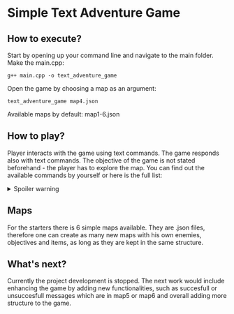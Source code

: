 # Simple Text Adventure Game

## How to execute?

Start by opening up your command line and navigate to the main folder.
Make the main.cpp:
```
g++ main.cpp -o text_adventure_game
```
Open the game by choosing a map as an argument:
```
text_adventure_game map4.json
```
Available maps by default: map1-6.json

## How to play?
Player interacts with the game using text commands. The game responds also with text commands. The objective of the game is not stated beforehand - the player has to explore the map.
You can find out the available commands by yourself or here is the full list:
<details>
  <summary>Spoiler warning</summary>
  
 ```
  look <item> 
  go <direction> 
  take <item>
  kill <enemy>
  quit
 ```
</details>

## Maps

For the starters there is 6 simple maps available. They are .json files, therefore one can create as many new maps with his own enemies, objectives and items, as long as they are kept in the same structure.

## What's next?

Currently the project development is stopped. The next work would include enhancing the game by adding new functionalities, such as succesfull or unsuccesfull messages which are in map5 or map6 and overall adding more structure to the game.
